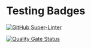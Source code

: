 # Testing Badges

[![GitHub Super-Linter](https://github.com/mschilling/chrome-developers-assistant/workflows/Lint%20Code%20Base/badge.svg)](https://github.com/marketplace/actions/super-linter)

[![Quality Gate Status](https://sonarcloud.io/api/project_badges/measure?project=mschilling_chrome-developers-assistant&metric=alert_status)](https://sonarcloud.io/dashboard?id=mschilling_chrome-developers-assistant)
